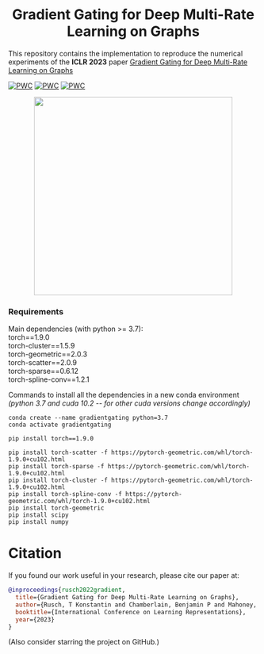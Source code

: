 <h1 align='center'> Gradient Gating for Deep Multi-Rate Learning on Graphs </h1>

This repository contains the implementation to reproduce the numerical experiments of the **ICLR 2023** paper [Gradient Gating for Deep Multi-Rate Learning on Graphs]([https://arxiv.org/abs/2210.00513](https://openreview.net/forum?id=JpRExTbl1-))

[![PWC](https://img.shields.io/endpoint.svg?url=https://paperswithcode.com/badge/gradient-gating-for-deep-multi-rate-learning/node-classification-on-arxiv-year)](https://paperswithcode.com/sota/node-classification-on-arxiv-year?p=gradient-gating-for-deep-multi-rate-learning)
[![PWC](https://img.shields.io/endpoint.svg?url=https://paperswithcode.com/badge/gradient-gating-for-deep-multi-rate-learning/node-classification-on-genius)](https://paperswithcode.com/sota/node-classification-on-genius?p=gradient-gating-for-deep-multi-rate-learning)
[![PWC](https://img.shields.io/endpoint.svg?url=https://paperswithcode.com/badge/gradient-gating-for-deep-multi-rate-learning/node-classification-on-snap-patents)](https://paperswithcode.com/sota/node-classification-on-snap-patents?p=gradient-gating-for-deep-multi-rate-learning)

<p align="center">
<img align="middle" src="./imgs/gradient_gating_scheme2.png" width="400" />
</p>

### Requirements
Main dependencies (with python >= 3.7):<br />
torch==1.9.0<br />
torch-cluster==1.5.9<br />
torch-geometric==2.0.3<br />
torch-scatter==2.0.9<br />
torch-sparse==0.6.12<br />
torch-spline-conv==1.2.1<br />

Commands to install all the dependencies in a new conda environment <br />
*(python 3.7 and cuda 10.2 -- for other cuda versions change accordingly)*
```
conda create --name gradientgating python=3.7
conda activate gradientgating

pip install torch==1.9.0

pip install torch-scatter -f https://pytorch-geometric.com/whl/torch-1.9.0+cu102.html
pip install torch-sparse -f https://pytorch-geometric.com/whl/torch-1.9.0+cu102.html
pip install torch-cluster -f https://pytorch-geometric.com/whl/torch-1.9.0+cu102.html
pip install torch-spline-conv -f https://pytorch-geometric.com/whl/torch-1.9.0+cu102.html
pip install torch-geometric
pip install scipy
pip install numpy
```

# Citation
If you found our work useful in your research, please cite our paper at:
```bibtex
@inproceedings{rusch2022gradient,
  title={Gradient Gating for Deep Multi-Rate Learning on Graphs},
  author={Rusch, T Konstantin and Chamberlain, Benjamin P and Mahoney, Michael W and Bronstein, Michael M and Mishra, Siddhartha},
  booktitle={International Conference on Learning Representations},
  year={2023}
}
```
(Also consider starring the project on GitHub.)
